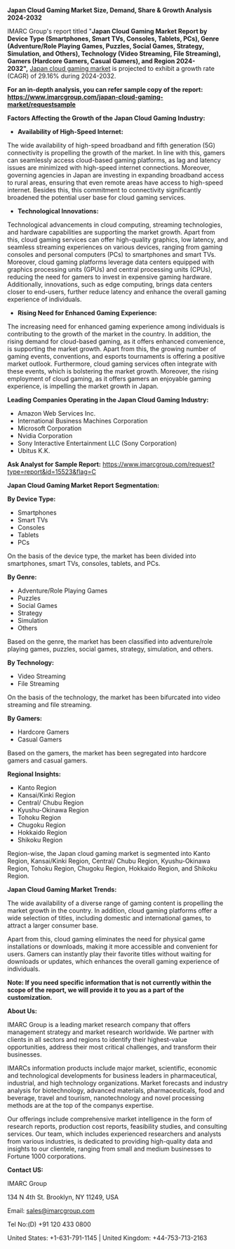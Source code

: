﻿**Japan Cloud Gaming Market Size, Demand, Share & Growth Analysis 2024-2032**

IMARC Group's report titled "**Japan Cloud Gaming Market Report by Device Type (Smartphones, Smart TVs, Consoles, Tablets, PCs), Genre (Adventure/Role Playing Games, Puzzles, Social Games, Strategy, Simulation, and Others), Technology (Video Streaming, File Streaming), Gamers (Hardcore Gamers, Casual Gamers), and Region 2024-2032",** [Japan cloud gaming market](https://www.imarcgroup.com/japan-cloud-gaming-market) is projected to exhibit a growth rate (CAGR) of 29.16% during 2024-2032.

**For an in-depth analysis, you can refer sample copy of the report: <https://www.imarcgroup.com/japan-cloud-gaming-market/requestsample>**

**Factors Affecting the Growth of the Japan Cloud Gaming Industry:**

- **Availability of High-Speed Internet:**

The wide availability of high-speed broadband and fifth generation (5G) connectivity is propelling the growth of the market. In line with this, gamers can seamlessly access cloud-based gaming platforms, as lag and latency issues are minimized with high-speed internet connections. Moreover, governing agencies in Japan are investing in expanding broadband access to rural areas, ensuring that even remote areas have access to high-speed internet. Besides this, this commitment to connectivity significantly broadened the potential user base for cloud gaming services.

- **Technological Innovations:**

Technological advancements in cloud computing, streaming technologies, and hardware capabilities are supporting the market growth. Apart from this, cloud gaming services can offer high-quality graphics, low latency, and seamless streaming experiences on various devices, ranging from gaming consoles and personal computers (PCs) to smartphones and smart TVs. Moreover, cloud gaming platforms leverage data centers equipped with graphics processing units (GPUs) and central processing units (CPUs), reducing the need for gamers to invest in expensive gaming hardware. Additionally, innovations, such as edge computing, brings data centers closer to end-users, further reduce latency and enhance the overall gaming experience of individuals.

- **Rising Need for Enhanced Gaming Experience:**

The increasing need for enhanced gaming experience among individuals is contributing to the growth of the market in the country. In addition, the rising demand for cloud-based gaming, as it offers enhanced convenience, is supporting the market growth. Apart from this, the growing number of gaming events, conventions, and esports tournaments is offering a positive market outlook. Furthermore, cloud gaming services often integrate with these events, which is bolstering the market growth. Moreover, the rising employment of cloud gaming, as it offers gamers an enjoyable gaming experience, is impelling the market growth in Japan.

**Leading Companies Operating in the Japan Cloud Gaming Industry:**

- Amazon Web Services Inc.
- International Business Machines Corporation
- Microsoft Corporation
- Nvidia Corporation
- Sony Interactive Entertainment LLC (Sony Corporation)
- Ubitus K.K.

**Ask Analyst for Sample Report:** <https://www.imarcgroup.com/request?type=report&id=15523&flag=C>

**Japan Cloud Gaming Market Report Segmentation:**

**By Device Type:**

- Smartphones 
- Smart TVs
- Consoles
- Tablets
- PCs

On the basis of the device type, the market has been divided into smartphones, smart TVs, consoles, tablets, and PCs.

**By Genre:**

- Adventure/Role Playing Games
- Puzzles
- Social Games
- Strategy
- Simulation
- Others

Based on the genre, the market has been classified into adventure/role playing games, puzzles, social games, strategy, simulation, and others.

**By Technology:**

- Video Streaming
- File Streaming

On the basis of the technology, the market has been bifurcated into video streaming and file streaming.

**By Gamers:**

- Hardcore Gamers
- Casual Gamers

Based on the gamers, the market has been segregated into hardcore gamers and casual gamers.  

**Regional Insights:**

- Kanto Region
- Kansai/Kinki Region
- Central/ Chubu Region
- Kyushu-Okinawa Region
- Tohoku Region
- Chugoku Region
- Hokkaido Region
- Shikoku Region

Region-wise, the Japan cloud gaming market is segmented into Kanto Region, Kansai/Kinki Region, Central/ Chubu Region, Kyushu-Okinawa Region, Tohoku Region, Chugoku Region, Hokkaido Region, and Shikoku Region.  

**Japan Cloud Gaming Market Trends:**

The wide availability of a diverse range of gaming content is propelling the market growth in the country. In addition, cloud gaming platforms offer a wide selection of titles, including domestic and international games, to attract a larger consumer base.

Apart from this, cloud gaming eliminates the need for physical game installations or downloads, making it more accessible and convenient for users. Gamers can instantly play their favorite titles without waiting for downloads or updates, which enhances the overall gaming experience of individuals.

**Note: If you need specific information that is not currently within the scope of the report, we will provide it to you as a part of the customization.**

**About Us:**

IMARC Group is a leading market research company that offers management strategy and market research worldwide. We partner with clients in all sectors and regions to identify their highest-value opportunities, address their most critical challenges, and transform their businesses.

IMARCs information products include major market, scientific, economic and technological developments for business leaders in pharmaceutical, industrial, and high technology organizations. Market forecasts and industry analysis for biotechnology, advanced materials, pharmaceuticals, food and beverage, travel and tourism, nanotechnology and novel processing methods are at the top of the companys expertise.

Our offerings include comprehensive market intelligence in the form of research reports, production cost reports, feasibility studies, and consulting services. Our team, which includes experienced researchers and analysts from various industries, is dedicated to providing high-quality data and insights to our clientele, ranging from small and medium businesses to Fortune 1000 corporations.

**Contact US:**

IMARC Group

134 N 4th St. Brooklyn, NY 11249, USA

Email: sales@imarcgroup.com

Tel No:(D) +91 120 433 0800

United States: +1-631-791-1145 | United Kingdom: +44-753-713-2163
